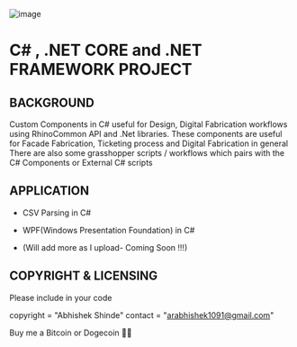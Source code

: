 
![image](https://drive.google.com/uc?export=view&id=1wvh4hO1Rr_uNJhs3CEFQSPFWf8NYItmR)

C# , .NET CORE and .NET FRAMEWORK PROJECT
========================================

BACKGROUND
----------
Custom Components in C# useful for Design, Digital Fabrication workflows using RhinoCommon API and .Net libraries.
These components are  useful for Facade Fabrication, Ticketing process and Digital Fabrication in general
There are also some grasshopper scripts / workflows which pairs with the C# Components or External C# scripts

APPLICATION
-----------
* CSV Parsing in C#

* WPF(Windows Presentation Foundation) in C#

* (Will add more as I upload- Coming Soon !!!)


COPYRIGHT & LICENSING
---------------------

Please include in your code

copyright = "Abhishek Shinde" contact = "arabhishek1091@gmail.com"

Buy me a Bitcoin or Dogecoin 🧘‍♂️
